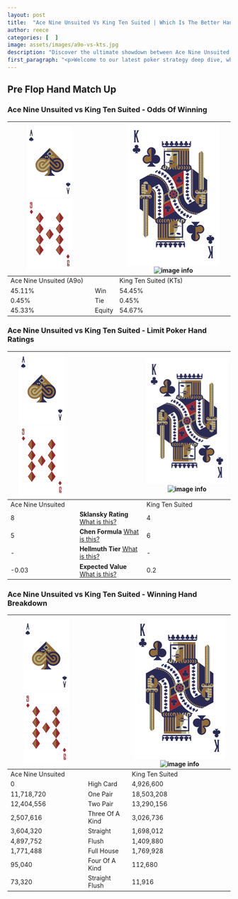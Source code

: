 ```yaml
---
layout: post
title:  "Ace Nine Unsuited Vs King Ten Suited | Which Is The Better Hand In Poker? A Complete Guide"
author: reece
categories: [  ]
image: assets/images/a9o-vs-kts.jpg
description: "Discover the ultimate showdown between Ace Nine Unsuited and King Ten Suited in poker! Uncover the odds, strategies, and scenarios where one hand triumphs over the other. Get ready to up your poker game with this thrilling analysis."
first_paragraph: "<p>Welcome to our latest poker strategy deep dive, where we're pitting two distinct hands against each other in a high-stakes showdown: Ace Nine Unsuited vs King Ten Suited.</p><p>In the dynamic world of poker, every decision counts, and knowing which hand holds the upper hand is key to your success at the table.</p><p>In this article, we'll dissect these two hands, explore the scenarios where one dominates the other, and equip you with the knowledge to make strategic choices that can tip the odds in your favor.</p><p>Get ready to unravel the intriguing dynamics of these poker hands and elevate your game to new heights.</p>"
---
```




[comment]: # (sp0)

## Pre Flop Hand Match Up

<div class="table hand-ratings" markdown="1"> 



### Ace Nine Unsuited vs King Ten Suited - Odds Of Winning


    
| ![image info](assets/images/hand1/A.png) ![image info](assets/images/hand1/9o.png) |  | ![image info](assets/images/hand2/K.png) ![image info](assets/images/hand2/Ts.png) |
| -------- | -------- | -------- |
| Ace Nine Unsuited (A9o) |  | King Ten Suited (KTs) |
| 45.11% | Win | 54.45% |
| 0.45% | Tie | 0.45% |
| 45.33% | Equity | 54.67% |




[comment]: # (sp1)



### Ace Nine Unsuited vs King Ten Suited - Limit Poker Hand Ratings


    
| ![image info](assets/images/hand1/A.png) ![image info](assets/images/hand1/9o.png) |  | ![image info](assets/images/hand2/K.png) ![image info](assets/images/hand2/Ts.png) |
| -------- | -------- | -------- |
| Ace Nine Unsuited |  | King Ten Suited |
| 8 | **Sklansky Rating** [What is this?](/sklansky-rating-explained) | 4 |
| 5 | **Chen Formula** [What is this?](/chen-formula-explained) | 6 |
| - | **Hellmuth Tier** [What is this?](/Hellmuth-tier-explained) | - |
| -0.03 | **Expected Value** [What is this?](/expected-value-explained) | 0.2 |




[comment]: # (sp2)



### Ace Nine Unsuited vs King Ten Suited - Winning Hand Breakdown


    
| ![image info](assets/images/hand1/A.png) ![image info](assets/images/hand1/9o.png) |  | ![image info](assets/images/hand2/K.png) ![image info](assets/images/hand2/Ts.png) |
| -------- | -------- | -------- |
| Ace Nine Unsuited |  | King Ten Suited |
| 0 | High Card | 4,926,600 |
| 11,718,720 | One Pair | 18,503,208 |
| 12,404,556 | Two Pair | 13,290,156 |
| 2,507,616 | Three Of A Kind | 3,026,736 |
| 3,604,320 | Straight | 1,698,012 |
| 4,897,752 | Flush | 1,409,880 |
| 1,771,488 | Full House | 1,769,928 |
| 95,040 | Four Of A Kind | 112,680 |
| 73,320 | Straight Flush | 11,916 |




[comment]: # (sp3)



</div>

[comment]: # (sp4)



[comment]: # (sp5)

